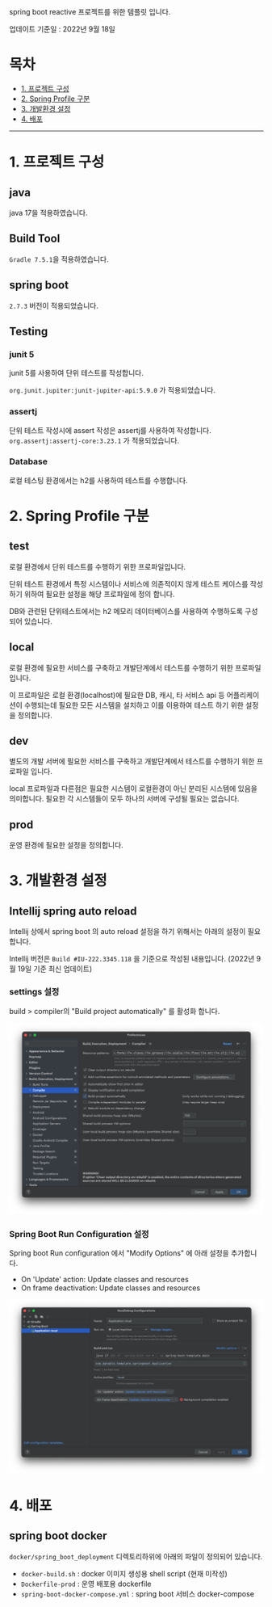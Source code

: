 spring boot reactive 프로젝트를 위한 템플릿 입니다.

업데이트 기준일 : 2022년 9월 18일

# 목차
- [1. 프로젝트 구성](#1.-프로젝트-구성)
- [2. Spring Profile 구분](#2.-Spring-Profile-구분)
- [3. 개발환경 설정](#3.-개발환경-설정)
- [4. 배포](#4.-배포)
---

# 1. 프로젝트 구성
## java
java 17을 적용하였습니다.

## Build Tool
`Gradle 7.5.1`을 적용하였습니다. 

## spring boot
`2.7.3` 버전이 적용되었습니다.

## Testing
### junit 5
junit 5를 사용하여 단위 테스트를 작성합니다.

`org.junit.jupiter:junit-jupiter-api:5.9.0` 가 적용되었습니다. 

### assertj
단위 테스트 작성시에 assert 작성은 assertj를 사용하여 작성합니다.
`org.assertj:assertj-core:3.23.1` 가 적용되었습니다.

### Database 
로컬 테스팅 환경에서는 h2를 사용하여 테스트를 수행합니다.

# 2. Spring Profile 구분
## test
로컬 환경에서 단위 테스트를 수행하기 위한 프로파일입니다. 

단위 테스트 환경에서 특정 시스템이나 서비스에 의존적이지 않게 테스트 케이스를 작성하기 위하여 필요한 설정을 해당 프로파일에 정의 합니다.

DB와 관련된 단위테스트에서는 h2 메모리 데이터베이스를 사용하여 수행하도록 구성되어 있습니다.

## local
로컬 환경에 필요한 서비스를 구축하고 개발단계에서 테스트를 수행하기 위한 프로파일 입니다.

이 프로파일은 로컬 환경(localhost)에 필요한 DB, 캐시, 타 서비스 api 등 어플리케이션이 수행되는데 필요한 모든 시스템을 설치하고 이를 이용하여 테스트 하기 위한 설정을 정의합니다.

## dev
별도의 개발 서버에 필요한 서비스를 구축하고 개발단계에서 테스트를 수행하기 위한 프로파일 입니다.

local 프로파일과 다른점은 필요한 시스템이 로컬환경이 아닌 분리된 시스템에 있음을 의미합니다. 필요한 각 시스템들이 모두 하나의 서버에 구성될 필요는 없습니다.

## prod
운영 환경에 필요한 설정을 정의합니다.

# 3. 개발환경 설정
## Intellij spring auto reload
Intellij 상에서 spring boot 의 auto reload 설정을 하기 위해서는 아래의 설정이 필요합니다.

Intellij 버전은 `Build #IU-222.3345.118` 을 기준으로 작성된 내용입니다. (2022년 9월 19일 기준 최신 업데이트)


### settings 설정
build > compiler의 "Build project automatically" 를 활성화 합니다.

![](document/readme/spring_devtool_intellij_settings.png)

### Spring Boot Run Configuration 설정

Spring boot Run configuration 에서 "Modify Options" 에 아래 설정을 추가합니다.
- On 'Update' action: Update classes and resources
- On frame deactivation: Update classes and resources

![](document/readme/spring_devtool_ide_setting_runconfiguration.png)

# 4. 배포 
## spring boot docker
`docker/spring_boot_deployment` 디렉토리하위에 아래의 파일이 정의되어 있습니다.
- `docker-build.sh` : docker 이미지 생성용 shell script (현재 미작성)
- `Dockerfile-prod` : 운영 배포용 dockerfile
- `spring-boot-docker-compose.yml` : spring boot 서비스 docker-compose